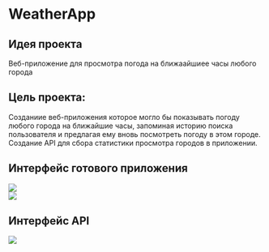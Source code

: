 # WeatherApp

## Идея проекта 
Веб-приложение для просмотра погода на ближаайшиее часы любого города

## Цель проекта:
Созданиие веб-приложения которое могло бы показывать погоду любого города на ближайшие часы, запоминая историю поиска пользователя и предлагая ему вновь посмотреть погоду в этом городе.<br/>
Создание API для сбора статистики просмотра городов в приложении. 

## Интерфейс готового приложения
<img src="https://drive.google.com/uc?export=view&id=1igRGTRzYSVlcM7GnAP5_FBUWgsQiqXqe"><br/>
<img src="https://drive.google.com/uc?export=view&id=11-5SbVeQA5DCwPJOHLzHo2YnDryB2egk">

## Интерфейс API
<img src="https://drive.google.com/uc?export=view&id=1FUHjr5tjlrBP5t31eAgzxjw6jgUxApaX">
